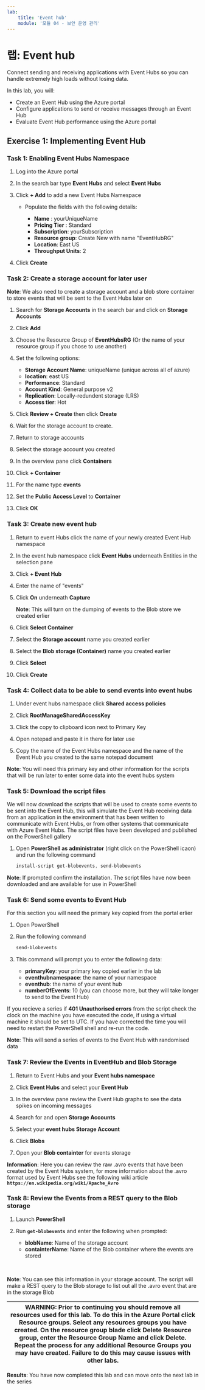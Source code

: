 ```yaml
---
lab:
    title: 'Event hub'
    module: '모듈 04 - 보안 운영 관리'
---
```


# 랩: Event hub

Connect sending and receiving applications with Event Hubs so you can handle extremely high loads without losing data.

In this lab, you will:

- Create an Event Hub using the Azure portal
- Configure applications to send or receive messages through an Event Hub
- Evaluate Event Hub performance using the Azure portal

## Exercise 1: Implementing Event Hub

### Task 1: Enabling Event Hubs Namespace

1.  Log into the Azure portal

2.  In the search bar type **Event Hubs** and select **Event Hubs**

3.  Click **+ Add** to add a new Event Hubs Namespace

    - Populate the fields with the following details:

       - **Name** : yourUniqueName
       - **Pricing Tier** : Standard
       - **Subscription**: yourSubscription
       - **Resource group**: Create New with name "EventHubRG"
       - **Location**: East US
       - **Throughput Units**: 2

4.  Click **Create**

### Task 2: Create a storage account for later user


**Note**: We also need to create a storage account and a blob store container to store events that will be sent to the Event Hubs later on


1.  Search for **Storage Accounts** in the search bar and click on **Storage Accounts**

2.  Click **Add**
3.  Choose the Resource Group of **EventHubsRG** (Or the name of your resource group if you chose to use another)
4.  Set the following options:

      - **Storage Account Name**: uniqueName (unique across all of azure)
      - **location**: east US
      - **Performance**: Standard
      - **Account Kind**: General purpose v2
      - **Replication**: Locally-redundent storage (LRS)
      - **Access tier**: Hot

5.  Click **Review + Create** then click **Create**

6.  Wait for the storage account to create.
7.  Return to storage accounts
8.  Select the storage account you created
9.  In the overview pane click **Containers**
10.  Click **+ Container**
11.  For the name type **events**
12.  Set the **Public Access Level** to **Container**
13.  Click **OK**

### Task 3: Create new event hub

1.  Return to event Hubs click the name of your newly created Event Hub namespace

2.  In the event hub namespace click **Event Hubs** underneath Entities in the selection pane

3.  Click **+ Event Hub**

4.  Enter the name of "events"

5.  Click **On** underneath **Capture**

    **Note**: This will turn on the dumping of events to the Blob store we created erlier


6.  Click **Select Container**

7.  Select the **Storage account** name you created earlier

8.  Select the **Blob storage (Container)** name you created earlier

9.  Click **Select**

10.  Click **Create**

### Task 4: Collect data to be able to send events into event hubs

1.  Under event hubs namespace click **Shared access policies**

2.  Click **RootManageSharedAccessKey**

3.  Click the copy to clipboard icon next to Primary Key

4.  Open notepad and paste it in there for later use 

5.  Copy the name of the Event Hubs namespace and the name of the Event Hub you created to the same notepad document

**Note**: You will need this primary key and other information for the scripts that will be run later to enter some data into the event hubs system


### Task 5: Download the script files


We will now download the scripts that will be used to create some events to be sent into the Event Hub, this will simulate the Event Hub receiving data from an application in the environment that has been written to communicate with Event Hubs, or from other systems that communicate with Azure Event Hubs. The script files have been developed and published on the PowerShell gallery


1.  Open **PowerShell as administrator** (right click on the PowerShell icaon) and run the following command

     ```powershell
    install-script get-blobevents, send-blobevents
     ```

**Note**: If prompted confirm the installation. The script files have now been downloaded and are available for use in PowerShell


### Task 6: Send some events to Event Hub


For this section you will need the primary key copied from the portal erlier


1.  Open PowerShell

2.  Run the following command 

     ```powershell
    send-blobevents
     ```

3.  This command will prompt you to enter the following data:

      - **primaryKey**:        your primary key copied earlier in the lab
      - **eventhubnamespace**: the name of your namespace
      - **eventhub**:          the name of your event hub
      - **numberOfEvents**:    10 (you can choose more, but they will take longer to send to the Event Hub)
  

If you recieve a series if **401 Unauthorised errors** from the script check the clock on the machine you have executed the code, if using a virtual machine it should be set to UTC. If you have corrected the time you will need to restart the PowerShell shell and re-run the code.


**Note**: This will send a series of events to the Event Hub with randomised data


### Task 7: Review the Events in EventHub and Blob Storage

1.  Return to Event Hubs and your **Event hubs namespace**

2.  Click **Event Hubs** and select your **Event Hub**

3.  In the overview pane review the Event Hub graphs to see the data spikes on incoming messages

4.  Search for and open **Storage Accounts**

5.  Select your **event hubs Storage Account**

6.  Click **Blobs**

7.  Open your **Blob containter** for events storage

**Information**: Here you can review the raw .avro events that have been created by the Event Hubs system, for more information about the .avro format used by Event Hubs see the following wiki article **`https://en.wikipedia.org/wiki/Apache_Avro`**


### Task 8: Review the Events from a REST query to the Blob storage

1.  Launch **PowerShell**

2.  Run **`get-blobevents`** and enter the following when prompted:

    - **blobName**: Name of the storage account
    - **containterName**: Name of the Blob container where the events are stored
</br>

**Note**: You can see this information in your storage account. The script will make a REST query to the Blob storage to list out all the .avro event that are in the storage Blob

| WARNING: Prior to continuing you should remove all resources used for this lab.  To do this in the **Azure Portal** click **Resource groups**.  Select any resources groups you have created.  On the resource group blade click **Delete Resource group**, enter the Resource Group Name and click **Delete**.  Repeat the process for any additional Resource Groups you may have created. **Failure to do this may cause issues with other labs.** |
| --- |


**Results**: You have now completed this lab and can move onto the next lab in the series

